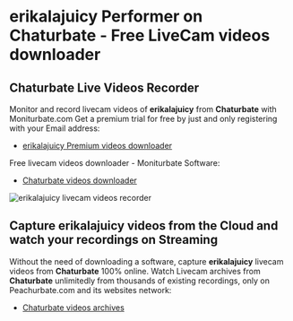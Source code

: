 # erikalajuicy Performer on Chaturbate - Free LiveCam videos downloader

## Chaturbate Live Videos Recorder

Monitor and record livecam videos of **erikalajuicy** from **Chaturbate** with Moniturbate.com
Get a premium trial for free by just and only registering with your Email address:
* [erikalajuicy Premium videos downloader](https://moniturbate.com/request-demo-licence-key.html)

Free livecam videos downloader - Moniturbate Software:
* [Chaturbate videos downloader](https://moniturbate.com/moniturbate-download-software.html)

![erikalajuicy livecam videos recorder](https://peachurnet.com/templates/moniturbate-software.png)


## Capture erikalajuicy videos from the Cloud and watch your recordings on Streaming

Without the need of downloading a software, capture **erikalajuicy** livecam videos from **Chaturbate** 100% online.
Watch Livecam archives from **Chaturbate** unlimitedly from thousands of existing recordings, only on Peachurbate.com and its websites network:
* [Chaturbate videos archives](https://peachurnet.com/)